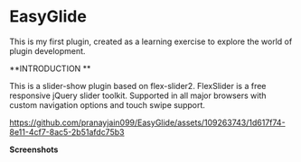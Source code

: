 # EasyGlide

This is my first plugin, created as a learning exercise to explore the world of plugin development.

**INTRODUCTION **

This is a slider-show plugin based on flex-slider2. FlexSlider is a free responsive jQuery slider toolkit. Supported in all major browsers with custom navigation options and touch swipe support.

https://github.com/pranayjain099/EasyGlide/assets/109263743/1d617f74-8e11-4cf7-8ac5-2b51afdc75b3

**Screenshots**
